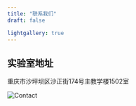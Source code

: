 ```yaml
---
title: "联系我们"
draft: false

lightgallery: true
---
```


## 实验室地址
重庆市沙坪坝区沙正街174号主教学楼1502室

![Contact](/contact/map.jpg)